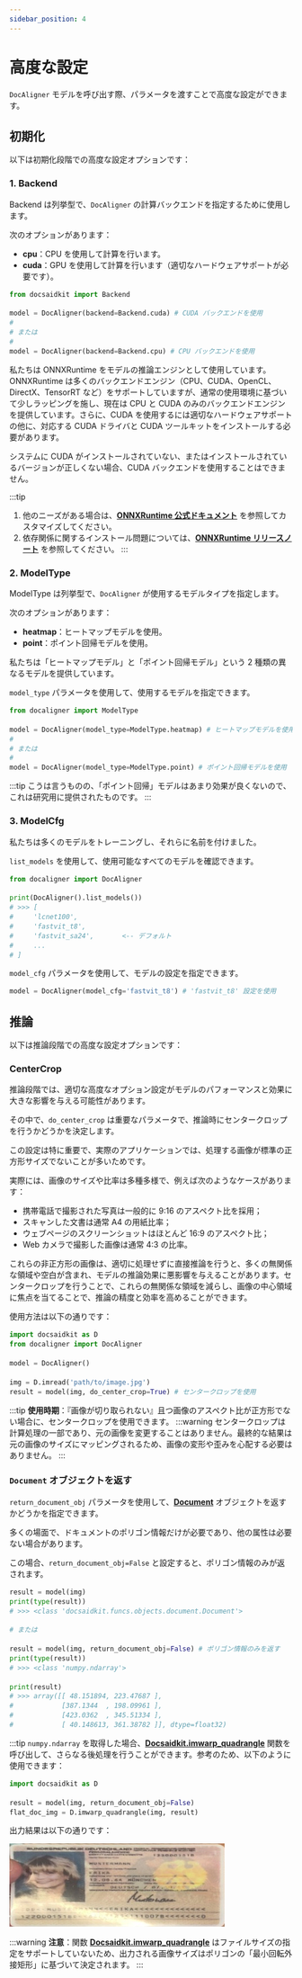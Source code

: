 ```yaml
---
sidebar_position: 4
---
```


# 高度な設定

`DocAligner` モデルを呼び出す際、パラメータを渡すことで高度な設定ができます。

## 初期化

以下は初期化段階での高度な設定オプションです：

### 1. Backend

Backend は列挙型で、`DocAligner` の計算バックエンドを指定するために使用します。

次のオプションがあります：

- **cpu**：CPU を使用して計算を行います。
- **cuda**：GPU を使用して計算を行います（適切なハードウェアサポートが必要です）。

```python
from docsaidkit import Backend

model = DocAligner(backend=Backend.cuda) # CUDA バックエンドを使用
#
# または
#
model = DocAligner(backend=Backend.cpu) # CPU バックエンドを使用
```

私たちは ONNXRuntime をモデルの推論エンジンとして使用しています。ONNXRuntime は多くのバックエンドエンジン（CPU、CUDA、OpenCL、DirectX、TensorRT など）をサポートしていますが、通常の使用環境に基づいて少しラッピングを施し、現在は CPU と CUDA のみのバックエンドエンジンを提供しています。さらに、CUDA を使用するには適切なハードウェアサポートの他に、対応する CUDA ドライバと CUDA ツールキットをインストールする必要があります。

システムに CUDA がインストールされていない、またはインストールされているバージョンが正しくない場合、CUDA バックエンドを使用することはできません。

:::tip

1. 他のニーズがある場合は、[**ONNXRuntime 公式ドキュメント**](https://onnxruntime.ai/docs/execution-providers/index.html) を参照してカスタマイズしてください。
2. 依存関係に関するインストール問題については、[**ONNXRuntime リリースノート**](https://onnxruntime.ai/docs/execution-providers/CUDA-ExecutionProvider.html#requirements) を参照してください。
   :::

### 2. ModelType

ModelType は列挙型で、`DocAligner` が使用するモデルタイプを指定します。

次のオプションがあります：

- **heatmap**：ヒートマップモデルを使用。
- **point**：ポイント回帰モデルを使用。

私たちは「ヒートマップモデル」と「ポイント回帰モデル」という 2 種類の異なるモデルを提供しています。

`model_type` パラメータを使用して、使用するモデルを指定できます。

```python
from docaligner import ModelType

model = DocAligner(model_type=ModelType.heatmap) # ヒートマップモデルを使用
#
# または
#
model = DocAligner(model_type=ModelType.point) # ポイント回帰モデルを使用
```

:::tip
こうは言うものの、「ポイント回帰」モデルはあまり効果が良くないので、これは研究用に提供されたものです。
:::

### 3. ModelCfg

私たちは多くのモデルをトレーニングし、それらに名前を付けました。

`list_models` を使用して、使用可能なすべてのモデルを確認できます。

```python
from docaligner import DocAligner

print(DocAligner().list_models())
# >>> [
#     'lcnet100',
#     'fastvit_t8',
#     'fastvit_sa24',       <-- デフォルト
#     ...
# ]
```

`model_cfg` パラメータを使用して、モデルの設定を指定できます。

```python
model = DocAligner(model_cfg='fastvit_t8') # 'fastvit_t8' 設定を使用
```

## 推論

以下は推論段階での高度な設定オプションです：

### CenterCrop

推論段階では、適切な高度なオプション設定がモデルのパフォーマンスと効果に大きな影響を与える可能性があります。

その中で、`do_center_crop` は重要なパラメータで、推論時にセンタークロップを行うかどうかを決定します。

この設定は特に重要で、実際のアプリケーションでは、処理する画像が標準の正方形サイズでないことが多いためです。

実際には、画像のサイズや比率は多種多様で、例えば次のようなケースがあります：

- 携帯電話で撮影された写真は一般的に 9:16 のアスペクト比を採用；
- スキャンした文書は通常 A4 の用紙比率；
- ウェブページのスクリーンショットはほとんど 16:9 のアスペクト比；
- Web カメラで撮影した画像は通常 4:3 の比率。

これらの非正方形の画像は、適切に処理せずに直接推論を行うと、多くの無関係な領域や空白が含まれ、モデルの推論効果に悪影響を与えることがあります。センタークロップを行うことで、これらの無関係な領域を減らし、画像の中心領域に焦点を当てることで、推論の精度と効率を高めることができます。

使用方法は以下の通りです：

```python
import docsaidkit as D
from docaligner import DocAligner

model = DocAligner()

img = D.imread('path/to/image.jpg')
result = model(img, do_center_crop=True) # センタークロップを使用
```

:::tip
**使用時期**：『画像が切り取られない』且つ画像のアスペクト比が正方形でない場合に、センタークロップを使用できます。
:::warning
センタークロップは計算処理の一部であり、元の画像を変更することはありません。最終的な結果は元の画像のサイズにマッピングされるため、画像の変形や歪みを心配する必要はありません。
:::

### `Document` オブジェクトを返す

`return_document_obj` パラメータを使用して、[**Document**](../docsaidkit/funcs/objects/document) オブジェクトを返すかどうかを指定できます。

多くの場面で、ドキュメントのポリゴン情報だけが必要であり、他の属性は必要ない場合があります。

この場合、`return_document_obj=False` と設定すると、ポリゴン情報のみが返されます。

```python
result = model(img)
print(type(result))
# >>> <class 'docsaidkit.funcs.objects.document.Document'>

# または

result = model(img, return_document_obj=False) # ポリゴン情報のみを返す
print(type(result))
# >>> <class 'numpy.ndarray'>

print(result)
# >>> array([[ 48.151894, 223.47687 ],
#            [387.1344  , 198.09961 ],
#            [423.0362  , 345.51334 ],
#            [ 40.148613, 361.38782 ]], dtype=float32)
```

:::tip
`numpy.ndarray` を取得した場合、[**Docsaidkit.imwarp_quadrangle**](../docsaidkit/funcs/vision/geometric/imwarp_quadrangle) 関数を呼び出して、さらなる後処理を行うことができます。参考のため、以下のように使用できます：

```python
import docsaidkit as D

result = model(img, return_document_obj=False)
flat_doc_img = D.imwarp_quadrangle(img, result)
```

出力結果は以下の通りです：

![flat_doc_img](./resources/flat_result_1.jpg)

:::warning
**注意**：関数 [**Docsaidkit.imwarp_quadrangle**](../docsaidkit/funcs/vision/geometric/imwarp_quadrangle) はファイルサイズの指定をサポートしていないため、出力される画像サイズはポリゴンの「最小回転外接矩形」に基づいて決定されます。
:::
